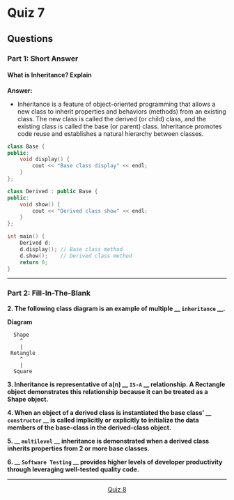 # Quiz 7

## Questions

### Part 1: Short Answer 
#### **What is Inheritance? Explain**
**Answer:**
- Inheritance is a feature of object-oriented programming that allows a new class to inherit properties and behaviors (methods) from an existing class. The new class is called the derived (or child) class, and the existing class is called the base (or parent) class. Inheritance promotes code reuse and establishes a natural hierarchy between classes.
```c++
class Base {
public:
    void display() {
        cout << "Base class display" << endl;
    }
};

class Derived : public Base {
public:
    void show() {
        cout << "Derived class show" << endl;
    }
};

int main() {
    Derived d;
    d.display(); // Base class method
    d.show();    // Derived class method
    return 0;
}
```

---
### Part 2: Fill-In-The-Blank

**2. The following class diagram is an example of multiple __ `inheritance` __.**

**Diagram**
```
  Shape
    ^
    |
 Retangle
    ^
    |
  Square

```

**3. Inheritance is representative of a(n) __ `IS-A` __ relationship. A Rectangle object demonstrates this relationship because it can be treated as a Shape object.**

**4. When an object of a derived class is instantiated the base class’ __ `constructor` __ is called implicitly or explicitly to initialize the data members of the base-class in the derived-class object.**

**5. __ `multilevel` __  inheritance is demonstrated when a derived class inherits properties from 2 or more base classes.**

**6. __ `Software Testing` __ provides higher levels of developer productivity through leveraging well-tested quality code.**


---

<p align= "center">
  <a href="https://github.com/MarkShinozaki/CPTS122-DataStructures/tree/Quizzes/Quiz%208">Quiz 8</a>
</p>








































